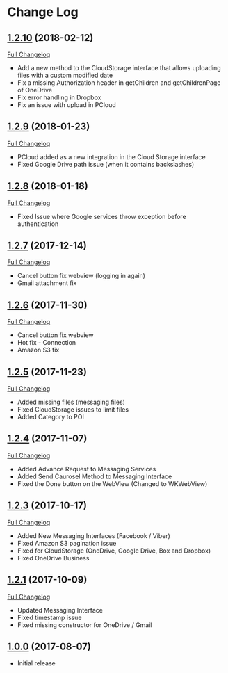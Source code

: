 # Change Log

## [1.2.10](https://github.com/CloudRail/cloudrail-si-xamarin-ios-sdk/tree/1.2.10) (2018-02-12)
[Full Changelog](https://github.com/CloudRail/cloudrail-si-xamarin-ios-sdk/compare/1.2.9...1.2.10)

* Add a new method to the CloudStorage interface that allows uploading files with a custom modified date
* Fix a missing Authorization header in getChildren and getChildrenPage of OneDrive
* Fix error handling in Dropbox
* Fix an issue with upload in PCloud

## [1.2.9](https://github.com/CloudRail/cloudrail-si-xamarin-ios-sdk/tree/1.2.9) (2018-01-23)
[Full Changelog](https://github.com/CloudRail/cloudrail-si-xamarin-ios-sdk/compare/1.2.8...1.2.9)

* PCloud added as a new integration in the Cloud Storage interface
* Fixed Google Drive path issue (when it contains backslashes)

## [1.2.8](https://github.com/CloudRail/cloudrail-si-xamarin-ios-sdk/tree/1.2.8) (2018-01-18)
[Full Changelog](https://github.com/CloudRail/cloudrail-si-xamarin-ios-sdk/compare/1.2.7...1.2.8)

* Fixed Issue where Google services throw exception before authentication

## [1.2.7](https://github.com/CloudRail/cloudrail-si-xamarin-ios-sdk/tree/1.2.7) (2017-12-14)
[Full Changelog](https://github.com/CloudRail/cloudrail-si-xamarin-ios-sdk/compare/1.2.6...1.2.7)

* Cancel button fix webview (logging in again)
* Gmail attachment fix

## [1.2.6](https://github.com/CloudRail/cloudrail-si-xamarin-ios-sdk/tree/1.2.6) (2017-11-30)
[Full Changelog](https://github.com/CloudRail/cloudrail-si-xamarin-ios-sdk/compare/1.2.5...1.2.6)

* Cancel button fix webview
* Hot fix - Connection
* Amazon S3 fix

## [1.2.5](https://github.com/CloudRail/cloudrail-si-xamarin-ios-sdk/tree/1.2.5) (2017-11-23)
[Full Changelog](https://github.com/CloudRail/cloudrail-si-xamarin-ios-sdk/compare/1.2.4...1.2.5)

* Added missing files (messaging files)
* Fixed CloudStorage issues to limit files
* Added Category to POI

## [1.2.4](https://github.com/CloudRail/cloudrail-si-xamarin-ios-sdk/tree/1.2.4) (2017-11-07)
[Full Changelog](https://github.com/CloudRail/cloudrail-si-xamarin-ios-sdk/compare/1.2.3...1.2.4)

* Added Advance Request to Messaging Services
* Added Send Caurosel Method to Messaging Interface
* Fixed the Done button on the WebView (Changed to WKWebView)

## [1.2.3](https://github.com/CloudRail/cloudrail-si-xamarin-ios-sdk/tree/1.2.3) (2017-10-17)
[Full Changelog](https://github.com/CloudRail/cloudrail-si-xamarin-ios-sdk/compare/1.2.1...1.2.3)

* Added New Messaging Interfaces (Facebook / Viber)
* Fixed Amazon S3 pagination issue
* Fixed for CloudStorage (OneDrive, Google Drive, Box and Dropbox)
* Fixed OneDrive Business

## [1.2.1](https://github.com/CloudRail/cloudrail-si-xamarin-ios-sdk/tree/1.2.1) (2017-10-09)
[Full Changelog](https://github.com/CloudRail/cloudrail-si-ios-sdk/compare/1.2.1...1.0.0)

* Updated Messaging Interface
* Fixed timestamp issue
* Fixed missing constructor for OneDrive / Gmail

## [1.0.0](https://github.com/CloudRail/cloudrail-si-xamarin-ios-sdk/tree/1.0.0) (2017-08-07)
- Initial release
